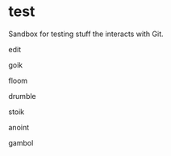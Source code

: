 test
====

Sandbox for testing stuff the interacts with Git.

edit

goik

floom

drumble

stoik

anoint

gambol












